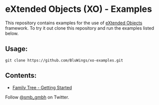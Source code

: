 eXtended Objects (XO) - Examples
================================

This repository contains examples for the use of [eXtended Objects](https://www.github.com/buschmais/extended-objects) framework. To try it out clone this repository and run the examples listed below.

Usage:
------

	git clone https://github.com/BluWings/xo-examples.git


Contents:
---------

* [Family Tree - Getting Started](http://bit.ly/1bIZ59t)

Follow [@smb_gmbh](http://twitter.com/smb_gmbh) on Twitter.